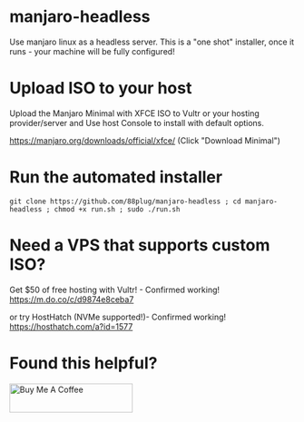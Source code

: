 # manjaro-headless
Use manjaro linux as a headless server.  This is a "one shot" installer, once it runs - your machine will be fully configured!

# Upload ISO to your host
Upload the Manjaro Minimal with XFCE ISO to Vultr or your hosting provider/server and 
Use host Console to install with default options.

https://manjaro.org/downloads/official/xfce/
(Click "Download Minimal")

# Run the automated installer

```git clone https://github.com/88plug/manjaro-headless ; cd manjaro-headless ; chmod +x run.sh ; sudo ./run.sh```

# Need a VPS that supports custom ISO?

Get $50 of free hosting with Vultr! - Confirmed working!
https://m.do.co/c/d9874e8ceba7

or try HostHatch (NVMe supported!)- Confirmed working!
https://hosthatch.com/a?id=1577

# Found this helpful?

<a href="https://www.buymeacoffee.com/88plug" target="_blank"><img src="https://cdn.buymeacoffee.com/buttons/default-orange.png" alt="Buy Me A Coffee" style="height: 51px !important;width: 217px !important;" ></a>
